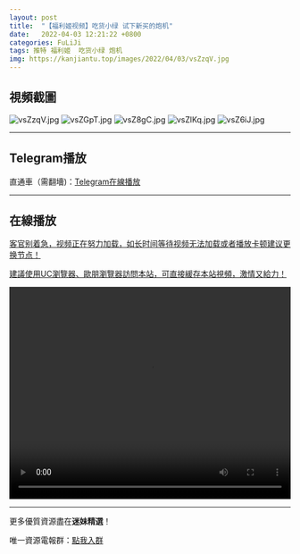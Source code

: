 ```yaml
---
layout: post
title:  "【福利姬视频】吃货小绿 试下新买的炮机"
date:   2022-04-03 12:21:22 +0800
categories: FuLiJi
tags: 推特 福利姬  吃货小绿 炮机
img: https://kanjiantu.top/images/2022/04/03/vsZzqV.jpg
---
```



## 視頻截圖

![vsZzqV.jpg](https://kanjiantu.top/images/2022/04/03/vsZzqV.jpg)
![vsZGpT.jpg](https://kanjiantu.top/images/2022/04/03/vsZGpT.jpg)
![vsZ8gC.jpg](https://kanjiantu.top/images/2022/04/03/vsZ8gC.jpg)
![vsZlKq.jpg](https://kanjiantu.top/images/2022/04/03/vsZlKq.jpg)
![vsZ6iJ.jpg](https://kanjiantu.top/images/2022/04/03/vsZ6iJ.jpg)

* * *
## Telegram播放

直通車（需翻墻)：[Telegram在線播放](https://t.me/mimeijingxuan/415)

* * *
## 在線播放
<u>客官别着急，视频正在努力加载，如长时间等待视频无法加载或者播放卡顿建议更换节点！</u>

<u>建議使用UC瀏覽器、歐朋瀏覽器訪問本站，可直接緩存本站視頻，激情又給力！</u>
<center><video src="https://cdn.publer.io/uploads/videos/624975a9db2797357edece6a/0be289dc5fd0bd7ecf5352c8a806e4f7.mp4" width="100%" height="380px" controls="controls"></video></center>


* * *
更多優質資源盡在**迷妹精選**！

唯一資源電報群：[點我入群](https://t.me/mimeijingxuan)


